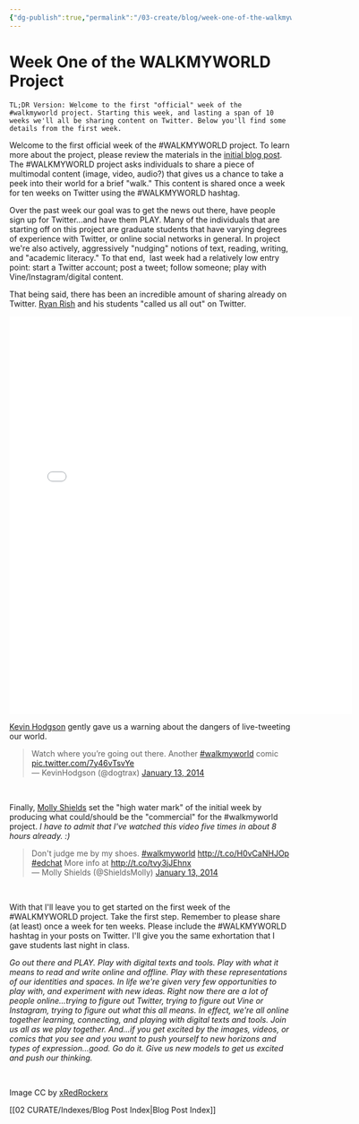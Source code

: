 ```yaml
---
{"dg-publish":true,"permalink":"/03-create/blog/week-one-of-the-walkmyworld-project/","title":"Week One of the #WALKMYWORLD Project","tags":["instagram","vine","walkmyworld"]}
---
```


# Week One of the WALKMYWORLD Project

```
TL;DR Version: Welcome to the first "official" week of the #walkmyworld project. Starting this week, and lasting a span of 10 weeks we'll all be sharing content on Twitter. Below you'll find some details from the first week.
```

Welcome to the first official week of the #WALKMYWORLD project. To learn more about the project, please review the materials in the [initial blog post](http://wiobyrne.com/walkmyworld/). The #WALKMYWORLD project asks individuals to share a piece of multimodal content (image, video, audio?) that gives us a chance to take a peek into their world for a brief "walk." This content is shared once a week for ten weeks on Twitter using the #WALKMYWORLD hashtag.

Over the past week our goal was to get the news out there, have people sign up for Twitter...and have them PLAY. Many of the individuals that are starting off on this project are graduate students that have varying degrees of experience with Twitter, or online social networks in general. In project we're also actively, aggressively "nudging" notions of text, reading, writing, and "academic literacy." To that end,  last week had a relatively low entry point: start a Twitter account; post a tweet; follow someone; play with Vine/Instagram/digital content.

That being said, there has been an incredible amount of sharing already on Twitter. [Ryan Rish](https://twitter.com/ryanrish) and his students "called us all out" on Twitter.

<iframe src="//instagram.com/p/i9lIZ_BYxe/embed/" height="710" width="612" frameborder="0" scrolling="no"></iframe>

[Kevin Hodgson](https://twitter.com/dogtrax) gently gave us a warning about the dangers of live-tweeting our world.

<blockquote class="twitter-tweet" lang="en">Watch where you’re going out there. Another <a href="https://twitter.com/search?q=%23walkmyworld&amp;src=hash">#walkmyworld</a> comic <a href="http://t.co/7y46vTsvYe">pic.twitter.com/7y46vTsvYe</a><div></div>— KevinHodgson (@dogtrax) <a href="https://twitter.com/dogtrax/statuses/422874999444094976">January 13, 2014</a></blockquote> 

<script charset="utf-8" type="text/javascript" src="//platform.twitter.com/widgets.js" async></script>

Finally, [Molly Shields](https://twitter.com/dogtrax) set the "high water mark" of the initial week by producing what could/should be the "commercial" for the #walkmyworld project. _I have to admit that I've watched this video five times in about 8 hours already. :)_

<blockquote class="twitter-tweet" data-partner="tweetdeck">Don't judge me by my shoes. <a href="https://twitter.com/search?q=%23walkmyworld&amp;src=hash">#walkmyworld</a> <a href="http://t.co/H0vCaNHJOp">http://t.co/H0vCaNHJOp</a> <a href="https://twitter.com/search?q=%23edchat&amp;src=hash">#edchat</a> More info at <a href="http://t.co/tvy3jJEhnx">http://t.co/tvy3jJEhnx</a><div></div>— Molly Shields (@ShieldsMolly) <a href="https://twitter.com/ShieldsMolly/statuses/422762108934438912">January 13, 2014</a></blockquote> 

With that I'll leave you to get started on the first week of the #WALKMYWORLD project. Take the first step. Remember to please share (at least) once a week for ten weeks. Please include the #WALKMYWORLD hashtag in your posts on Twitter. I'll give you the same exhortation that I gave students last night in class.

_Go out there and PLAY. Play with digital texts and tools. Play with what it means to read and write online and offline. Play with these representations of our identities and spaces. In life we're given very few opportunities to play with, and experiment with new ideas. Right now there are a lot of people online...trying to figure out Twitter, trying to figure out Vine or Instagram, trying to figure out what this all means. In effect, we're all online together learning, connecting, and playing with digital texts and tools. Join us all as we play together. And...if you get excited by the images, videos, or comics that you see and you want to push yourself to new horizons and types of expression...good. Go do it. Give us new models to get us excited and push our thinking._

 

Image CC by [xRedRockerx](http://www.deviantart.com/art/Walking-251779655)

[[02 CURATE/Indexes/Blog Post Index\|Blog Post Index]]
